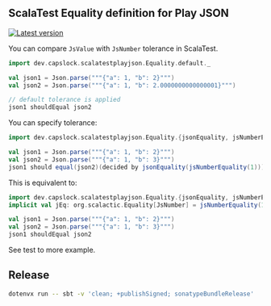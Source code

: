 ## ScalaTest Equality definition for Play JSON

[![Latest version](https://index.scala-lang.org/windymelt/scalatest-playjson-equality/dev.capslock.scalatest-play-json-equality/latest.svg)](https://index.scala-lang.org/windymelt/scalatest-playjson-equality/dev.capslock.scalatest-play-json-equality)

You can compare `JsValue` with `JsNumber` tolerance in ScalaTest.

```scala
import dev.capslock.scalatestplayjson.Equality.default._

val json1 = Json.parse("""{"a": 1, "b": 2}""")
val json2 = Json.parse("""{"a": 1, "b": 2.0000000000000001}""")

// default tolerance is applied
json1 shouldEqual json2
```

You can specify tolerance:

```scala
import dev.capslock.scalatestplayjson.Equality.{jsonEquality, jsNumberEquality}

val json1 = Json.parse("""{"a": 1, "b": 2}""")
val json2 = Json.parse("""{"a": 1, "b": 3}""")
json1 should equal(json2)(decided by jsonEquality(jsNumberEquality(1)))
```

This is equivalent to:

```scala
import dev.capslock.scalatestplayjson.Equality.{jsonEquality, jsNumberEquality} // you need jsonEquality to provide context
implicit val jEq: org.scalactic.Equality[JsNumber] = jsNumberEquality(1)

val json1 = Json.parse("""{"a": 1, "b": 2}""")
val json2 = Json.parse("""{"a": 1, "b": 3}""")
json1 shouldEqual json2
```

See test to more example.

## Release

```sh
dotenvx run -- sbt -v 'clean; +publishSigned; sonatypeBundleRelease'
```